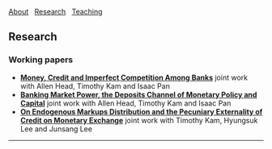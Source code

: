 [About](/index) &nbsp; [Research](/Research) &nbsp; [Teaching](/Teaching)


## Research

### Working papers

- [**Money, Credit and Imperfect Competition Among Banks**](https://github.com/samiengmanng/samiengmanng.github.io/files/10397859/main_paper1.pdf)
  joint work with Allen Head, Timothy Kam and Isaac Pan 
- [**Banking Market Power, the Deposits Channel of Monetary Policy and Capital**](https://github.com/samiengmanng/samiengmanng.github.io/files/10397857/main_paper2.pdf)
  joint work with Allen Head, Timothy Kam and Isaac Pan 
- [**On Endogenous Markups Distribution and the Pecuniary Externality of Credit on Monetary Exchange**](https://github.com/samiengmanng/samiengmanng.github.io/files/10397858/main_paper3.pdf)
  joint work with Timothy Kam, Hyungsuk Lee and Junsang Lee

---
<p style="font-size:11px">
